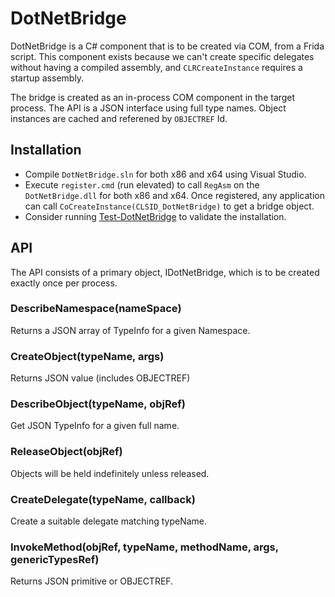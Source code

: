 # DotNetBridge

DotNetBridge is a C# component that is to be created via COM, from a Frida script.  This component exists because we can't create specific delegates without having a compiled assembly, and `CLRCreateInstance` requires a startup assembly.

The bridge is created as an in-process COM component in the target process.  The API is a JSON interface using full type names.  Object instances are cached and referened by `OBJECTREF` Id.

## Installation

- Compile `DotNetBridge.sln` for both x86 and x64 using Visual Studio.
- Execute `register.cmd` (run elevated) to call `RegAsm` on the `DotNetBridge.dll` for both x86 and x64.  Once registered, any application can call `CoCreateInstance(CLSID_DotNetBridge)` to get a bridge object.
- Consider running [Test-DotNetBridge](../Test-DotNetBridge) to validate the installation.

## API

The API consists of a primary object, IDotNetBridge, which is to be created exactly once per process.

### DescribeNamespace(nameSpace)
Returns a JSON array of TypeInfo for a given Namespace.

### CreateObject(typeName, args)
Returns JSON value (includes OBJECTREF)

### DescribeObject(typeName, objRef)
Get JSON TypeInfo for a given full name.

### ReleaseObject(objRef)
Objects will be held indefinitely unless released.

### CreateDelegate(typeName, callback)
Create a suitable delegate matching typeName.

### InvokeMethod(objRef, typeName, methodName, args, genericTypesRef)
Returns JSON primitive or OBJECTREF.